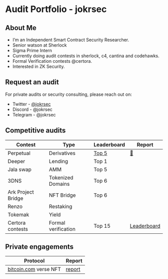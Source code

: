 # Audit Portfolio - jokrsec

## About Me
* I’m an Independent Smart Contract Security Researcher.
* Senior watson at Sherlock
* Sigma Prime Intern
* Currently doing audit contests in sherlock, c4, cantina and codehawks.
* Formal Verification contests @certora.
* Interested in ZK Security.

## Request an audit
For private audits or security consulting, please reach out on:
- Twitter  - [@jokrsec](https://x.com/jokrsec)
- Discord - @jokrsec
- Telegram - @jokrsec

## Competitive audits
| Contest | Type | Leaderboard | Report | 
| - | - | - | - |
| Perpetual | Derivatives | [Top 5](https://audits.sherlock.xyz/contests/219) | [📄](https://audits.sherlock.xyz/contests/219/report)
| Deeper | Lending | Top 1 |
| Jala swap | AMM | Top 5 |
| 3DNS | Tokenized Domains | Top 6 | 
| Ark Project Bridge | NFT Bridge | Top 6 |
| Renzo | Restaking |
| Tokemak | Yield | 
| Certora contests | Formal verification | Top 15 | [Leaderboard](https://www.certora.com/leaderboard) |

## Private engagements
| Protocol | Report | 
| - | - |
| [bitcoin.com](https://www.bitcoin.com/) verse NFT | [report](https://github.com/jokrsec/Audits/blob/main/verse-nft-audit-report-2.pdf) |
